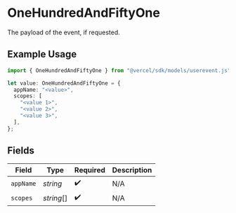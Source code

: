 # OneHundredAndFiftyOne

The payload of the event, if requested.

## Example Usage

```typescript
import { OneHundredAndFiftyOne } from "@vercel/sdk/models/userevent.js";

let value: OneHundredAndFiftyOne = {
  appName: "<value>",
  scopes: [
    "<value 1>",
    "<value 2>",
    "<value 3>",
  ],
};
```

## Fields

| Field              | Type               | Required           | Description        |
| ------------------ | ------------------ | ------------------ | ------------------ |
| `appName`          | *string*           | :heavy_check_mark: | N/A                |
| `scopes`           | *string*[]         | :heavy_check_mark: | N/A                |